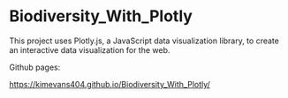 # Biodiversity_With_Plotly
This project uses Plotly.js, a JavaScript data visualization library, to create an interactive data visualization for the web.

Github pages:

https://kimevans404.github.io/Biodiversity_With_Plotly/
